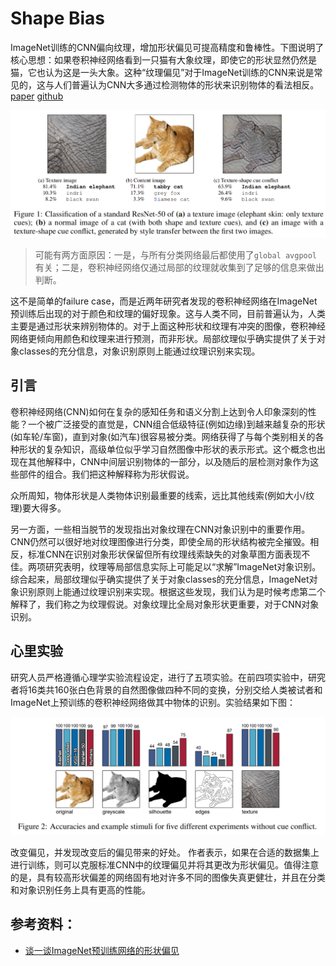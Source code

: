 # Shape Bias
ImageNet训练的CNN偏向纹理，增加形状偏见可提高精度和鲁棒性。下图说明了核心思想：如果卷积神经网络看到一只猫有大象纹理，即使它的形状显然仍然是猫，它也认为这是一头大象。这种“纹理偏见”对于ImageNet训练的CNN来说是常见的，这与人们普遍认为CNN大多通过检测物体的形状来识别物体的看法相反。[paper](https://arxiv.org/abs/1811.12231)  [github](https://github.com/rgeirhos/texture-vs-shape)

![](shape_bias.md.01.png)

>可能有两方面原因：一是，与所有分类网络最后都使用了`global avgpool`有关；二是，卷积神经网络仅通过局部的纹理就收集到了足够的信息来做出判断。

这不是简单的failure case，而是近两年研究者发现的卷积神经网络在ImageNet预训练后出现的对于颜色和纹理的偏好现象。这与人类不同，目前普遍认为，人类主要是通过形状来辨别物体的。对于上面这种形状和纹理有冲突的图像，卷积神经网络更倾向用颜色和纹理来进行预测，而非形状。局部纹理似乎确实提供了关于对象classes的充分信息，对象识别原则上能通过纹理识别来实现。

## 引言
卷积神经网络(CNN)如何在复杂的感知任务和语义分割上达到令人印象深刻的性能？一个被广泛接受的直觉是，CNN组合低级特征(例如边缘)到越来越复杂的形状(如车轮/车窗)，直到对象(如汽车)很容易被分类。网络获得了与每个类别相关的各种形状的复杂知识，高级单位似乎学习自然图像中形状的表示形式。这个概念也出现在其他解释中，CNN中间层识别物体的一部分，以及随后的层检测对象作为这些部件的组合。我们把这种解释称为形状假说。

众所周知，物体形状是人类物体识别最重要的线索，远比其他线索(例如大小/纹理)要大得多。

另一方面，一些相当脱节的发现指出对象纹理在CNN对象识别中的重要作用。CNN仍然可以很好地对纹理图像进行分类，即使全局的形状结构被完全摧毁。相反，标准CNN在识别对象形状保留但所有纹理线索缺失的对象草图方面表现不佳。两项研究表明，纹理等局部信息实际上可能足以“求解”ImageNet对象识别。综合起来，局部纹理似乎确实提供了关于对象classes的充分信息，ImageNet对象识别原则上能通过纹理识别来实现。根据这些发现，我们认为是时候考虑第二个解释了，我们称之为纹理假说。对象纹理比全局对象形状更重要，对于CNN对象识别。

## 心里实验
研究人员严格遵循心理学实验流程设定，进行了五项实验。在前四项实验中，研究者将16类共160张白色背景的自然图像做四种不同的变换，分别交给人类被试者和ImageNet上预训练的卷积神经网络做其中物体的识别。实验结果如下图：

![](shape_bias.md.02.png)

改变偏见，并发现改变后的偏见带来的好处。 作者表示，如果在合适的数据集上进行训练，则可以克服标准CNN中的纹理偏见并将其更改为形状偏见。值得注意的是，具有较高形状偏差的网络固有地对许多不同的图像失真更健壮，并且在分类和对象识别任务上具有更高的性能。

## 参考资料：
- [谈一谈ImageNet预训练网络的形状偏见](https://zhuanlan.zhihu.com/p/111434695)

